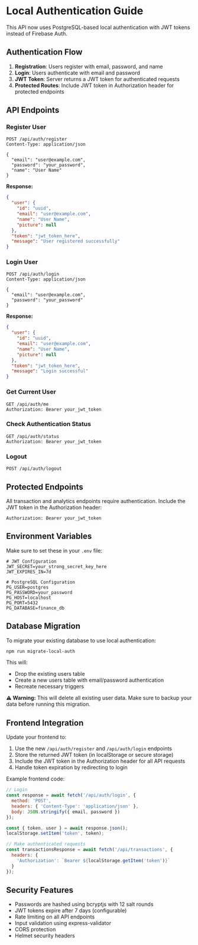 # Local Authentication Guide

This API now uses PostgreSQL-based local authentication with JWT tokens instead of Firebase Auth.

## Authentication Flow

1. **Registration**: Users register with email, password, and name
2. **Login**: Users authenticate with email and password
3. **JWT Token**: Server returns a JWT token for authenticated requests
4. **Protected Routes**: Include JWT token in Authorization header for protected endpoints

## API Endpoints

### Register User
```
POST /api/auth/register
Content-Type: application/json

{
  "email": "user@example.com",
  "password": "your_password",
  "name": "User Name"
}
```

**Response:**
```json
{
  "user": {
    "id": "uuid",
    "email": "user@example.com",
    "name": "User Name",
    "picture": null
  },
  "token": "jwt_token_here",
  "message": "User registered successfully"
}
```

### Login User
```
POST /api/auth/login
Content-Type: application/json

{
  "email": "user@example.com",
  "password": "your_password"
}
```

**Response:**
```json
{
  "user": {
    "id": "uuid",
    "email": "user@example.com",
    "name": "User Name",
    "picture": null
  },
  "token": "jwt_token_here",
  "message": "Login successful"
}
```

### Get Current User
```
GET /api/auth/me
Authorization: Bearer your_jwt_token
```

### Check Authentication Status
```
GET /api/auth/status
Authorization: Bearer your_jwt_token
```

### Logout
```
POST /api/auth/logout
```

## Protected Endpoints

All transaction and analytics endpoints require authentication. Include the JWT token in the Authorization header:

```
Authorization: Bearer your_jwt_token
```

## Environment Variables

Make sure to set these in your `.env` file:

```
# JWT Configuration
JWT_SECRET=your_strong_secret_key_here
JWT_EXPIRES_IN=7d

# PostgreSQL Configuration
PG_USER=postgres
PG_PASSWORD=your_password
PG_HOST=localhost
PG_PORT=5432
PG_DATABASE=finance_db
```

## Database Migration

To migrate your existing database to use local authentication:

```bash
npm run migrate-local-auth
```

This will:
- Drop the existing users table
- Create a new users table with email/password authentication
- Recreate necessary triggers

**⚠️ Warning:** This will delete all existing user data. Make sure to backup your data before running this migration.

## Frontend Integration

Update your frontend to:

1. Use the new `/api/auth/register` and `/api/auth/login` endpoints
2. Store the returned JWT token (in localStorage or secure storage)
3. Include the JWT token in the Authorization header for all API requests
4. Handle token expiration by redirecting to login

Example frontend code:
```javascript
// Login
const response = await fetch('/api/auth/login', {
  method: 'POST',
  headers: { 'Content-Type': 'application/json' },
  body: JSON.stringify({ email, password })
});

const { token, user } = await response.json();
localStorage.setItem('token', token);

// Make authenticated requests
const transactionsResponse = await fetch('/api/transactions', {
  headers: { 
    'Authorization': `Bearer ${localStorage.getItem('token')}` 
  }
});
```

## Security Features

- Passwords are hashed using bcryptjs with 12 salt rounds
- JWT tokens expire after 7 days (configurable)
- Rate limiting on all API endpoints
- Input validation using express-validator
- CORS protection
- Helmet security headers
